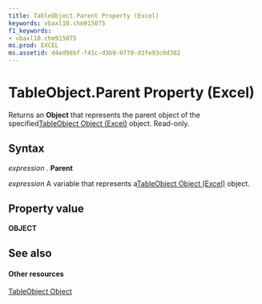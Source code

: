 ```yaml
---
title: TableObject.Parent Property (Excel)
keywords: vbaxl10.chm915075
f1_keywords:
- vbaxl10.chm915075
ms.prod: EXCEL
ms.assetid: d4ed98bf-f41c-d3b9-0770-d3fe93c0d382
---
```



# TableObject.Parent Property (Excel)

Returns an  **Object** that represents the parent object of the specified[TableObject Object (Excel)](tableobject-object-excel.md) object. Read-only.


## Syntax

 _expression_ . **Parent**

 _expression_ A variable that represents a[TableObject Object (Excel)](tableobject-object-excel.md) object.


## Property value

 **OBJECT**


## See also


#### Other resources



[TableObject Object](tableobject-object-excel.md)


